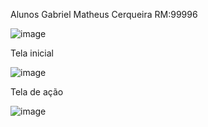Alunos 
Gabriel 
Matheus Cerqueira RM:99996



![image](https://github.com/user-attachments/assets/abf5da6e-b596-4d76-bd45-72453efa3b20)
              
Tela inicial


![image](https://github.com/user-attachments/assets/7b26412b-4da4-4ee2-abc8-f130db84bbb5)

Tela de ação


![image](https://github.com/user-attachments/assets/abf5da6e-b596-4d76-bd45-72453efa3b20)

